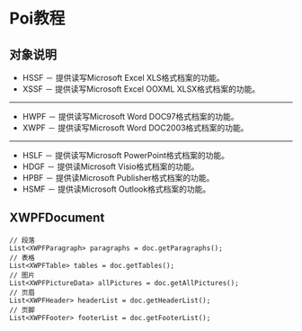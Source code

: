 # Poi教程
 
## 对象说明
* HSSF － 提供读写Microsoft Excel XLS格式档案的功能。
* XSSF － 提供读写Microsoft Excel OOXML XLSX格式档案的功能。

-----------

* HWPF － 提供读写Microsoft Word DOC97格式档案的功能。
* XWPF － 提供读写Microsoft Word DOC2003格式档案的功能。

-----------
* HSLF － 提供读写Microsoft PowerPoint格式档案的功能。
* HDGF － 提供读Microsoft Visio格式档案的功能。
* HPBF － 提供读Microsoft Publisher格式档案的功能。
* HSMF － 提供读Microsoft Outlook格式档案的功能。

## XWPFDocument 
```
// 段落
List<XWPFParagraph> paragraphs = doc.getParagraphs();
// 表格
List<XWPFTable> tables = doc.getTables();
// 图片
List<XWPFPictureData> allPictures = doc.getAllPictures();
// 页眉
List<XWPFHeader> headerList = doc.getHeaderList();
// 页脚
List<XWPFFooter> footerList = doc.getFooterList();
```




